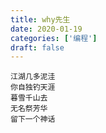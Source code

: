 ```yaml
---
title: why先生
date: 2020-01-19
categories: ['编程']
draft: false
---
```


```
江湖几多泥洼
你自独钓天涯
暮雪千山去
无名祭芳华
留下一个神话
```
